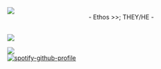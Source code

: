 <img src="https://i.pinimg.com/originals/8e/45/f5/8e45f5693e994c1616d74a1ef026cb8d.gif" align="left"/>
<p align="center">
- Ethos >>; THEY/HE -</p>

<br clear="left"/>


<img src="https://64.media.tumblr.com/5921d8189a54289b7131c6016ecd8d2a/ee5dfec8ed6f98fc-1d/s500x750/91b82029bceabf239b4b1e6eaef419ee217ecc06.gifv" width:500px/>

![](https://komarev.com/ghpvc/?username=Ethiily&color=yellow&style=for-the-badge)
<br clear="left"/>
[![spotify-github-profile](https://spotify-github-profile.kittinanx.com/api/view?uid=6z68c5h5e1swo9dld5kmka3b3&cover_image=true&theme=default&show_offline=false&background_color=121212&interchange=false&bar_color=a00d0d)](https://github.com/kittinan/spotify-github-profile)
